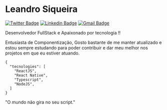 
# Leandro Siqueira

[![Twitter Badge](https://img.shields.io/badge/-@oleandrosiq-00875f?style=flat-square&labelColor=00875f&logo=twitter&logoColor=white&link=https://twitter.com/oleandrosiq)](https://twitter.com/oleandrosiq)
[![Linkedin Badge](https://img.shields.io/badge/-leandrosiq1-00875f?style=flat-square&logo=Linkedin&logoColor=white&link=https://www.linkedin.com/in/leandrosiq1/)](https://www.linkedin.com/in/leandrosiq1/) 
[![Gmail Badge](https://img.shields.io/badge/-le_kts12@hotmail.com-00875f?style=flat-square&logo=Gmail&logoColor=white&link=le_kts12@hotmail.com)](mailto:le_kts12@hotmail.com)

Desenvolvedor FullStack e Apaixonado por tecnologia !! 

Entusiasta de Componentização, Gosto bastante de me manter atualizado e estou sempre estudando para poder contribuir e dar meu melhor nos projetos em que eu estiver atuando.


  ```
  {
    "tecnologies": [
      "ReactJS",
      "React Native",
      "Typescript",
      "NodeJS",
    ]
  }
  ```

"O mundo não gira no seu script." <br>

